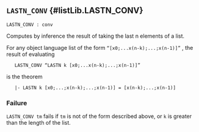 ## `LASTN_CONV` {#listLib.LASTN_CONV}


```
LASTN_CONV : conv
```



Computes by inference the result of taking the last n elements of a list.


For any object language list of the form `“[x0;...x(n-k);...;x(n-1)]”` ,
the result of evaluating
    
       LASTN_CONV “LASTN k [x0;...x(n-k);...;x(n-1)]”
    
is the theorem
    
       |- LASTN k [x0;...;x(n-k);...;x(n-1)] = [x(n-k);...;x(n-1)]
    



### Failure

`LASTN_CONV tm` fails if `tm` is not of the form described above,
or `k` is greater than the length of the list.
